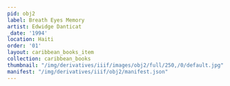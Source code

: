 ```yaml
---
pid: obj2
label: Breath Eyes Memory
artist: Edwidge Danticat
_date: '1994'
location: Haiti
order: '01'
layout: caribbean_books_item
collection: caribbean_books
thumbnail: "/img/derivatives/iiif/images/obj2/full/250,/0/default.jpg"
manifest: "/img/derivatives/iiif/obj2/manifest.json"
---
```

